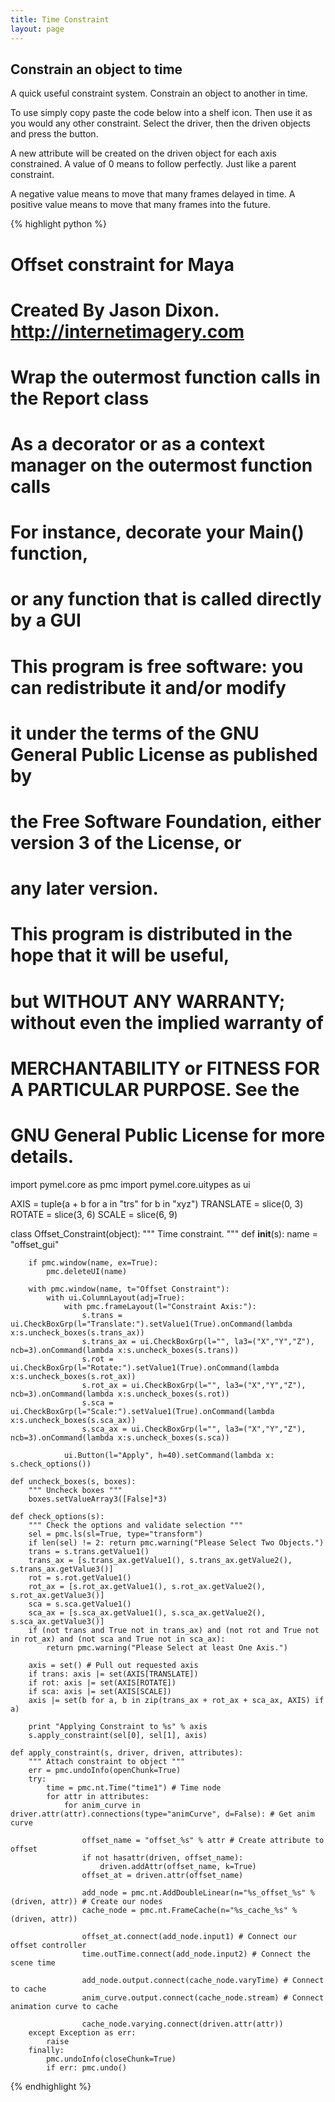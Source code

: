 ```yaml
---
title: Time Constraint
layout: page
---
```

## Constrain an object to time

A quick useful constraint system. Constrain an object to another in time.

To use simply copy paste the code below into a shelf icon. Then use it as you would any other constraint. Select the driver, then the driven objects and press the button.

A new attribute will be created on the driven object for each axis constrained. A value of 0 means to follow perfectly. Just like a parent constraint.

A negative value means to move that many frames delayed in time. A positive value means to move that many frames into the future.

{% highlight python %}
# Offset constraint for Maya
# Created By Jason Dixon. http://internetimagery.com
#
# Wrap the outermost function calls in the Report class
# As a decorator or as a context manager on the outermost function calls
# For instance, decorate your Main() function,
# or any function that is called directly by a GUI
#
# This program is free software: you can redistribute it and/or modify
# it under the terms of the GNU General Public License as published by
# the Free Software Foundation, either version 3 of the License, or
# any later version.
#
# This program is distributed in the hope that it will be useful,
# but WITHOUT ANY WARRANTY; without even the implied warranty of
# MERCHANTABILITY or FITNESS FOR A PARTICULAR PURPOSE.  See the
# GNU General Public License for more details.

import pymel.core as pmc
import pymel.core.uitypes as ui

AXIS = tuple(a + b for a in "trs" for b in "xyz")
TRANSLATE = slice(0, 3)
ROTATE = slice(3, 6)
SCALE = slice(6, 9)

class Offset_Constraint(object):
    """ Time constraint. """
    def __init__(s):
        name = "offset_gui"

        if pmc.window(name, ex=True):
            pmc.deleteUI(name)

        with pmc.window(name, t="Offset Constraint"):
            with ui.ColumnLayout(adj=True):
                with pmc.frameLayout(l="Constraint Axis:"):
                    s.trans = ui.CheckBoxGrp(l="Translate:").setValue1(True).onCommand(lambda x:s.uncheck_boxes(s.trans_ax))
                    s.trans_ax = ui.CheckBoxGrp(l="", la3=("X","Y","Z"), ncb=3).onCommand(lambda x:s.uncheck_boxes(s.trans))
                    s.rot = ui.CheckBoxGrp(l="Rotate:").setValue1(True).onCommand(lambda x:s.uncheck_boxes(s.rot_ax))
                    s.rot_ax = ui.CheckBoxGrp(l="", la3=("X","Y","Z"), ncb=3).onCommand(lambda x:s.uncheck_boxes(s.rot))
                    s.sca = ui.CheckBoxGrp(l="Scale:").setValue1(True).onCommand(lambda x:s.uncheck_boxes(s.sca_ax))
                    s.sca_ax = ui.CheckBoxGrp(l="", la3=("X","Y","Z"), ncb=3).onCommand(lambda x:s.uncheck_boxes(s.sca))

                ui.Button(l="Apply", h=40).setCommand(lambda x: s.check_options())

    def uncheck_boxes(s, boxes):
        """ Uncheck boxes """
        boxes.setValueArray3([False]*3)

    def check_options(s):
        """ Check the options and validate selection """
        sel = pmc.ls(sl=True, type="transform")
        if len(sel) != 2: return pmc.warning("Please Select Two Objects.")
        trans = s.trans.getValue1()
        trans_ax = [s.trans_ax.getValue1(), s.trans_ax.getValue2(), s.trans_ax.getValue3()]
        rot = s.rot.getValue1()
        rot_ax = [s.rot_ax.getValue1(), s.rot_ax.getValue2(), s.rot_ax.getValue3()]
        sca = s.sca.getValue1()
        sca_ax = [s.sca_ax.getValue1(), s.sca_ax.getValue2(), s.sca_ax.getValue3()]
        if (not trans and True not in trans_ax) and (not rot and True not in rot_ax) and (not sca and True not in sca_ax):
            return pmc.warning("Please Select at least One Axis.")

        axis = set() # Pull out requested axis
        if trans: axis |= set(AXIS[TRANSLATE])
        if rot: axis |= set(AXIS[ROTATE])
        if sca: axis |= set(AXIS[SCALE])
        axis |= set(b for a, b in zip(trans_ax + rot_ax + sca_ax, AXIS) if a)

        print "Applying Constraint to %s" % axis
        s.apply_constraint(sel[0], sel[1], axis)

    def apply_constraint(s, driver, driven, attributes):
        """ Attach constraint to object """
        err = pmc.undoInfo(openChunk=True)
        try:
            time = pmc.nt.Time("time1") # Time node
            for attr in attributes:
                for anim_curve in driver.attr(attr).connections(type="animCurve", d=False): # Get anim curve

                    offset_name = "offset_%s" % attr # Create attribute to offset
                    if not hasattr(driven, offset_name):
                        driven.addAttr(offset_name, k=True)
                    offset_at = driven.attr(offset_name)

                    add_node = pmc.nt.AddDoubleLinear(n="%s_offset_%s" % (driven, attr)) # Create our nodes
                    cache_node = pmc.nt.FrameCache(n="%s_cache_%s" % (driven, attr))

                    offset_at.connect(add_node.input1) # Connect our offset controller
                    time.outTime.connect(add_node.input2) # Connect the scene time

                    add_node.output.connect(cache_node.varyTime) # Connect to cache
                    anim_curve.output.connect(cache_node.stream) # Connect animation curve to cache

                    cache_node.varying.connect(driven.attr(attr))
        except Exception as err:
            raise
        finally:
            pmc.undoInfo(closeChunk=True)
            if err: pmc.undo()
{% endhighlight %}
